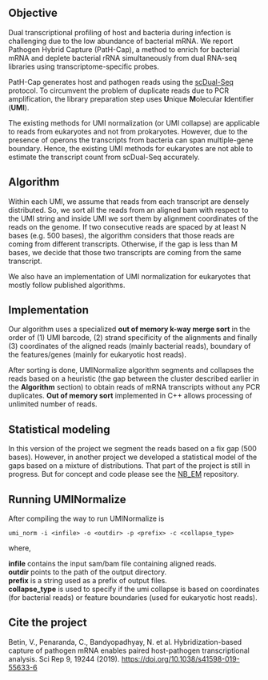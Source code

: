 

## Objective
Dual transcriptional profiling of host and bacteria during infection is challenging due to the low abundance of bacterial mRNA. We report Pathogen Hybrid Capture (PatH-Cap), a method to enrich for bacterial mRNA and deplete bacterial rRNA simultaneously from dual RNA-seq libraries using transcriptome-specific probes. 

PatH-Cap generates host and pathogen reads using the [scDual-Seq](https://genomebiology.biomedcentral.com/articles/10.1186/s13059-017-1340-x) protocol. To circumvent the problem of duplicate reads due to PCR amplification, the library preparation step uses <b>U</b>nique <b>M</b>olecular <b>I</b>dentifier (<b>UMI</b>). 

The existing methods for UMI normalization (or UMI collapse) are applicable to reads from eukaryotes and not from prokaryotes. However, due to the presence of operons the transcripts from bacteria can span multiple-gene boundary. Hence, the existing UMI methods for eukaryotes are not able to estimate the transcript count from scDual-Seq accurately. 

## Algorithm
Within each UMI, we assume that reads from each transcript are densely distributed. So, we sort all the reads from an aligned bam with respect to the UMI string and inside UMI we sort them by alignment coordinates of the reads on the genome. If two consecutive reads are spaced by at least N bases (e.g. 500 bases), the algorithm considers that those reads are coming from different transcripts. Otherwise, if the gap is less than M bases, we decide that those two transcripts are coming from the same transcript.

We also have an implementation of UMI normalization for eukaryotes that mostly follow published algorithms.

## Implementation
Our algorithm uses a specialized <b>out of memory k-way merge sort</b> in the order of (1) UMI barcode,  (2) strand specificity of the alignments and finally (3) coordinates of the aligned reads (mainly bacterial reads), boundary of the features/genes (mainly for eukaryotic host reads).

After sorting is done, UMINormalize algorithm segments and collapses the reads based on a heuristic (the gap between the cluster described earlier in the <b>Algorithm</b> section) to obtain reads of mRNA transcripts without any PCR duplicates. <b>Out of memory sort</b> implemented in C++ allows processing of unlimited number of reads.

## Statistical modeling
In this version of the project we segment the reads based on a fix gap (500 bases). However, in another project we developed a statistical model of the gaps based on a mixture of distributions. That part of the project is still in progress. But for concept and code please see the [NB_EM](https://github.com/nirmalya-broad/NB_EM) repository.

## Running UMINormalize
After compiling the way to run UMINormalize is
```
umi_norm -i <infile> -o <outdir> -p <prefix> -c <collapse_type>
```
where, 

<b>infile</b> contains the input sam/bam file containing aligned reads.<br>
<b>outdir</b> points to the path of the output directory.<br>
<b>prefix</b> is a string used as a prefix of output files.<br>
<b>collapse_type</b> is used to specify if the umi collapse is based on coordinates (for bacterial reads) or feature boundaries (used for eukaryotic host reads).

## Cite the project
Betin, V., Penaranda, C., Bandyopadhyay, N. et al. Hybridization-based capture of pathogen mRNA enables paired host-pathogen transcriptional analysis. Sci Rep 9, 19244 (2019). https://doi.org/10.1038/s41598-019-55633-6



 

